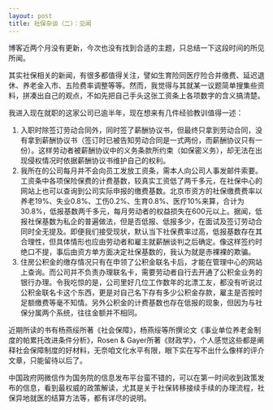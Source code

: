 ```yaml
---
layout: post
title: 社保杂谈（二）：见闻
---
```


博客近两个月没有更新，今次也没有找到合适的主题，只总结一下这段时间的所见所闻。

<!--excerpt-->

其实社保相关的新闻，有很多都值得关注，譬如生育险同医疗险合并缴费、延迟退休、养老金入市、五险费率调整等等。然而，我觉得与其就某一议题简单搜集些资料，拼凑出自己的观点，不如先把自己手头这张工资条上各项数字的含义搞清楚。

我进入现在就职的这家公司已逾半年，现在想来有几件经验教训值得一述：

1. 入职时除签订劳动合同外，同时签了薪酬协议书，但最终只拿到劳动合同，没有拿到薪酬协议书（签订时已被告知劳动合同是一式两份，而薪酬协议只有一份）。这样劳动者被薪酬协议中的义务条款所约束（如保密义务），却无法在出现侵权情况时依据薪酬协议书维护自己的权利。
2. 我所在的公司每月并不会向员工发放工资条，需本人向公司人事发邮件索要。工资条中各项保险保费的计费基数，较真实工资低了两千多元，在社保中心的网站上也可以查询到公司实际申报的缴费基数。北京市资方的社保缴费费率以养老19%、失业0.8%、工伤0.2%、生育0.8%、医疗10%来算，合计为30.8%，低报基数两千多元，每月劳动者的权益损失在600元以上。据闻，低报社保基数为私企的普遍做法，但是否低报、低报多少，在面试及签订劳动合同时全无提及。即便我们接受现状，默认当下社保费率过高，低报基数存在其合理性，但具体情形也应由劳动者和雇主就薪酬谈判之后确定。像这样签约时绝口不提，事后由资方单方面决定社保基数的，我认为就是赤裸裸的欺骗。
3. 住房公积金的缴存情况只有在申领了公积金联名卡后，才能在管理中心的网站上查询。而公司并不负责办理联名卡，需要劳动者自行去开通了公积金业务的银行办理。令我吃惊的是，公司里好几位工作数年的北漂工友，都没有听说过公积金联名卡这个东西，更是对自己名下存有多少公积金存款，雇主是否按时足额缴费等毫不知情。另外公积金的计费基数也存在低报的现象，但因为与社保分属两个系统，往往金额并不相同。

近期所读的书有杨燕绥所著《社会保障》，杨燕绥等所撰论文《事业单位养老金制度的帕累托改进条件分析》，Rosen & Gayer所著《财政学》，个人感觉这些都是阐释社会保障制度的好材料，无奈咱文化水平有限，眼下实在写不出什么像样的评介文章，只能留待以后了。

中国政府网微信作为国务院的信息发布平台蛮不错的，可以在第一时间收到政策发布的信息，看到最权威的政策解读，尤其是关于社保转移接续手续的办理流程，社保异地就医的结算方法等，都有详尽的说明。
